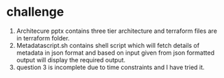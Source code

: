 # challenge
1. Architecure pptx contains three tier architecture and terraform files are in terraform folder.
2. Metadatascript.sh contains shell script which will fetch details of metadata in json format and based on input given from json formatted output will display the required
output.
3. question 3 is incomplete due to time constraints and I have tried it.




